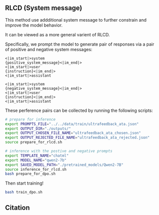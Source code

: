 ## RLCD (System message)

This method use addditional system message to further constrain and improve the model behavior.

It can be viewed as a more general varient of RLCD.

Specifically, we prompt the model to generate pair of responses via a pair of positive and negative system messages:

```
<|im_start|>system
{positive_system_message}<|im_end|>
<|im_start|>user
{instruction}<|im_end|>
<|im_start|>assistant
```

```
<|im_start|>system
{negative_system_message}<|im_end|>
<|im_start|>user
{instruction}<|im_end|>
<|im_start|>assistant
```

These perference pairs can be collected by running the following scripts:

```bash
# prepare for inference
export PROMPTS_FILE="../../data/train/ultrafeedback_ata.json"
export OUTPUT_DIR="./outputs/"
export OUTPUT_CHOSEN_FILE_NAME="ultrafeedback_ata_chosen.json"
export OUTPUT_REJECTED_FILE_NAME="ultrafeedback_ata_rejected.json"
source prepare_for_rlcd.sh
```

```bash
# inference with the postive and negative prompts
export TEMPLATE_NAME="chatml"
export MODEL_NAME="qwen2-7b"
export SAVED_MODEL_PATH="./pretrained_models/Qwen2-7B"
source inference_for_rlcd.sh
bash prepare_for_dpo.sh
```

Then start training!

```bash
bash train_dpo.sh
```

## Citation

```

```